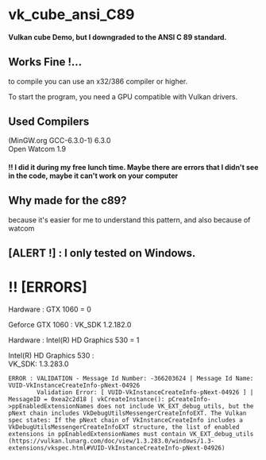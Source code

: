 # vk_cube_ansi_C89
#### Vulkan cube Demo, but I downgraded to the ANSI C 89 standard.

## Works Fine !...
  

to compile you can use an x32/386 compiler or higher.  

To start the program, you need a GPU compatible with Vulkan drivers.  

## Used Compilers  
(MinGW.org GCC-6.3.0-1) 6.3.0   
Open Watcom 1.9  


#### !! I did it during my free lunch time. Maybe there are errors that I didn't see in the code, maybe it can't work on your computer


## Why made for the c89?

because it's easier for me to understand this pattern, and also because of watcom  

## [ALERT !] : I only tested on Windows.



# !! [ERRORS]
 Hardware : GTX 1060 = 0  

Geforce GTX 1060 :
VK_SDK 1.2.182.0

 Hardware : Intel(R) HD Graphics 530 = 1  

  
Intel(R) HD Graphics 530 :  
VK_SDK: 1.3.283.0  
``` 
ERROR : VALIDATION - Message Id Number: -366203624 | Message Id Name: VUID-VkInstanceCreateInfo-pNext-04926
        Validation Error: [ VUID-VkInstanceCreateInfo-pNext-04926 ] | MessageID = 0xea2c2d18 | vkCreateInstance(): pCreateInfo->ppEnabledExtensionNames does not include VK_EXT_debug_utils, but the pNext chain includes VkDebugUtilsMessengerCreateInfoEXT. The Vulkan spec states: If the pNext chain of VkInstanceCreateInfo includes a VkDebugUtilsMessengerCreateInfoEXT structure, the list of enabled extensions in ppEnabledExtensionNames must contain VK_EXT_debug_utils (https://vulkan.lunarg.com/doc/view/1.3.283.0/windows/1.3-extensions/vkspec.html#VUID-VkInstanceCreateInfo-pNext-04926)
``` 
